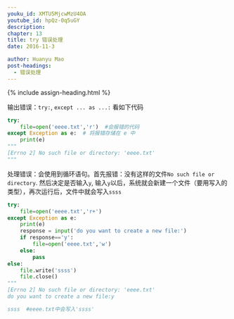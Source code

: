 ```yaml
---
youku_id: XMTU5MjcwMzU4OA
youtube_id: hpQz-0q5uGY
description: 
chapter: 13
title: try 错误处理
date: 2016-11-3

author: Huanyu Mao
post-headings:
  - 错误处理
---
```







{% include assign-heading.html %}

输出错误：`try:`, `except ... as ...:`  看如下代码

```python
try:
    file=open('eeee.txt','r')  #会报错的代码
except Exception as e:  # 将报错存储在 e 中
    print(e)
"""
[Errno 2] No such file or directory: 'eeee.txt'
"""
```

 处理错误：会使用到循环语句。首先报错：没有这样的文件`No such file or directory`. 然后决定是否输入`y`, 输入`y`以后，系统就会新建一个文件（要用写入的类型），再次运行后，文件中就会写入`ssss`

```python
try:
    file=open('eeee.txt','r+')
except Exception as e:
    print(e)
    response = input('do you want to create a new file:')
    if response=='y':
        file=open('eeee.txt','w')
    else:
        pass
else:
    file.write('ssss')
    file.close()
"""
[Errno 2] No such file or directory: 'eeee.txt'
do you want to create a new file:y

ssss  #eeee.txt中会写入'ssss'
```

